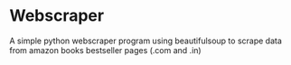 # Webscraper
A simple python webscraper program using beautifulsoup to scrape data from amazon books bestseller pages (.com and .in)
